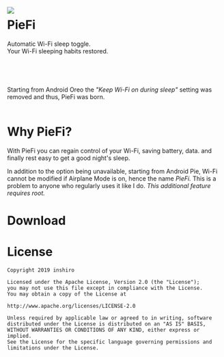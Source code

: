 
<p><img align="left" src="https://i.postimg.cc/7Y6xjw79/ic-launcher-round.png" > <h1>PieFi</h1>Automatic Wi-Fi sleep toggle.<br>Your Wi-Fi sleeping habits restored.<br><br><br></p>

#
<p>Starting from Android Oreo the <i>"Keep Wi-Fi on during sleep"</i> setting was removed and thus, PieFi was born.<br><br></p>

# Why PieFi?

With PieFi you can regain control of your Wi-Fi, saving battery, data. and finally rest easy to get a good night's sleep.

In addition to the option being unavailable, starting from Android Pie, Wi-Fi cannot be modified if Airplane Mode is on, hence the name _PieFi._ This is a problem to anyone who regularly uses it like I do.
*This additional feature requires root.*

# Download

# License

    Copyright 2019 inshiro

    Licensed under the Apache License, Version 2.0 (the "License");
    you may not use this file except in compliance with the License.
    You may obtain a copy of the License at

    http://www.apache.org/licenses/LICENSE-2.0

    Unless required by applicable law or agreed to in writing, software
    distributed under the License is distributed on an "AS IS" BASIS,
    WITHOUT WARRANTIES OR CONDITIONS OF ANY KIND, either express or implied.
    See the License for the specific language governing permissions and
    limitations under the License.
